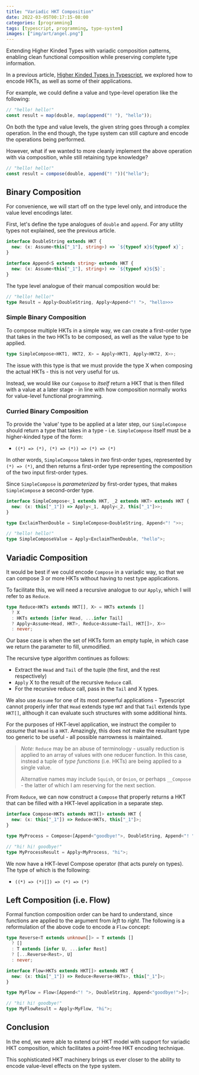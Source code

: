 ```yaml
---
title: "Variadic HKT Composition"
date: 2022-03-05T00:17:15-08:00
categories: [programming]
tags: [typescript, programming, type-system]
images: ["img/art/angel.png"]
---
```


Extending Higher Kinded Types with variadic composition patterns, enabling clean functional composition while preserving complete type information.

<!--more-->

In a previous article, [Higher Kinded Types in Typescript](../../programming/higher-kinded-types/), we explored how to encode HKTs, as well as some of their applications.

For example, we could define a value and type-level operation like the following:

```ts
// "hello! hello!"
const result = map(double, map(append("! "), "hello"));
```

On both the type and value levels, the given string goes through a complex operation. In the end though, the type system can still capture and encode the operations being performed.

However, what if we wanted to more cleanly implement the above operation with via composition, while still retaining type knowledge?

```ts
// "hello! hello!"
const result = compose(double, append("! "))("hello");
```

## Binary Composition

For convenience, we will start off on the type level only, and introduce the value level encodings later.

First, let's define the type analogues of `double` and `append`. For any utility types not explained, see the previous article.

```ts
interface DoubleString extends HKT {
  new: (x: Assume<this["_1"], string>) => `${typeof x}${typeof x}`;
}

interface Append<S extends string> extends HKT {
  new: (x: Assume<this["_1"], string>) => `${typeof x}${S}`;
}
```

The type level analogue of their manual composition would be:

```ts
// "hello! hello!"
type Result = Apply<DoubleString, Apply<Append<"! ">, "hello>>>
```

### Simple Binary Composition

To compose multiple HKTs in a simple way, we can create a first-order type that takes in the two HKTs to be composed, as well as the value type to be applied.

```ts
type SimpleCompose<HKT1, HKT2, X> = Apply<HKT1, Apply<HKT2, X>>;
```

The issue with this type is that we must provide the type X when composing the actual HKTs - this is not very useful for us.

Instead, we would like our `Compose` to _itself_ return a HKT that is then filled with a value at a later stage - in line with how composition normally works for value-level functional programming.

### Curried Binary Composition

To provide the 'value' type to be applied at a later step, our `SimpleCompose` should return a type that takes in a type - i.e. `SimpleCompose` itself must be a higher-kinded type of the form:

- `((*) => (*), (*) => (*)) => (*) => (*)`

In other words, `SimpleCompose` takes in _two_ first-order types, represented by `(*) => (*)`, and then returns a first-order type representing the composition of the two input first-order types.

Since `SimpleCompose` is _parameterized_ by first-order types, that makes `SimpleCompose` a second-order type.

```ts
interface SimpleCompose<_1 extends HKT, _2 extends HKT> extends HKT {
  new: (x: this["_1"]) => Apply<_1, Apply<_2, this["_1"]>>;
}

type ExclaimThenDouble = SimpleCompose<DoubleString, Append<"! ">>;

// "hello! hello!"
type SimpleComposeValue = Apply<ExclaimThenDouble, "hello">;
```

## Variadic Composition

It would be best if we could encode `Compose` in a variadic way, so that we can compose 3 or more HKTs without having to nest type applications.

To facilitate this, we will need a recursive analogue to our `Apply`, which I will refer to as `Reduce`.

```ts
type Reduce<HKTs extends HKT[], X> = HKTs extends []
  ? X
  : HKTs extends [infer Head, ...infer Tail]
  ? Apply<Assume<Head, HKT>, Reduce<Assume<Tail, HKT[]>, X>>
  : never;
```

Our base case is when the set of HKTs form an empty tuple, in which case we return the parameter to fill, unmodified.

The recursive type algorithm continues as follows:

- Extract the `Head` and `Tail` of the tuple (the first, and the rest respectively)
- `Apply` X to the result of the recursive `Reduce` call.
- For the recursive reduce call, pass in the `Tail` and X types.

We also use `Assume` for one of its most powerful applications - Typescript cannot properly infer that `Head` extends type `HKT` and that `Tail` extends type `HKT[]`, although it can evaluate such structures with some additional hints.

For the purposes of HKT-level application, we instruct the compiler to _assume_ that `Head` is a `HKT`. Amazingly, this does not make the resultant type too generic to be useful - all possible narrowness is maintained.

> _Note:_ `Reduce` may be an abuse of terminology - usually reduction is applied to an array of values with one reducer function. In this case, instead a tuple of _type functions_ (i.e. HKTs) are being applied to a single value.
>
> Alternative names may include `Squish`, or `Onion`, or perhaps `__Compose` - the latter of which I am reserving for the next section.

From `Reduce`, we can now construct a `Compose` that properly returns a HKT that can be filled with a HKT-level application in a separate step.

```ts
interface Compose<HKTs extends HKT[]> extends HKT {
  new: (x: this["_1"]) => Reduce<HKTs, this["_1"]>;
}

type MyProcess = Compose<[Append<"goodbye!">, DoubleString, Append<"! ">]>;

// "hi! hi! goodbye!"
type MyProcessResult = Apply<MyProcess, "hi">;
```

We now have a HKT-level Compose operator (that acts purely on types). The type of which is the following:

- `((*) => (*)[]) => (*) => (*)`

## Left Composition (i.e. Flow)

Formal function composition order can be hard to understand, since functions are applied to the argument from _left_ to _right_. The following is a reformulation of the above code to encode a `Flow` concept:

```ts
type Reverse<T extends unknown[]> = T extends []
  ? []
  : T extends [infer U, ...infer Rest]
  ? [...Reverse<Rest>, U]
  : never;

interface Flow<HKTs extends HKT[]> extends HKT {
  new: (x: this["_1"]) => Reduce<Reverse<HKTs>, this["_1"]>;
}

type MyFlow = Flow<[Append<"! ">, DoubleString, Append<"goodbye!">]>;

// "hi! hi! goodbye!"
type MyFlowResult = Apply<MyFlow, "hi">;
```

## Conclusion

In the end, we were able to extend our HKT model with support for variadic HKT composition, which facilitates a point-free HKT encoding technique.

This sophisticated HKT machinery brings us ever closer to the ability to encode value-level effects on the type system.
